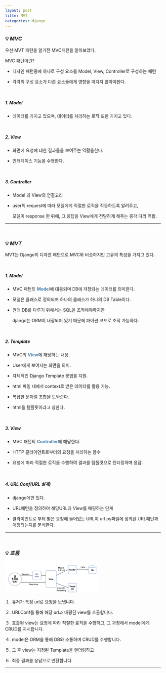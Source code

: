 ```yaml
---
layout: post
title: MVT
categories: django
---
```


### 💡 ***MVC***

우선 MVT 패턴을 알기전 MVC패턴을 알아보았다.

MVC 패턴이란?

- 디자인 패턴중에 하나로 구성 요소를 Model, View, Controller로 구성하는 패턴

- 각각의 구성 요소가 다른 요소들에게 영향을 미치지 않아야한다.

<br>

##### 1. Model

- 데이터를 가지고 있으며, 데이터를 처리하는 로직 또한 가지고 있다.

<br>

##### 2. View

- 화면에 요청에 대한 결과물을 보여주는 역활을한다.

- 인터페이스 기능을 수행한다.

<br>

##### 3. Controller

- Model 과 View의 연결고리

- user의 request에 따라 모델에게 적절한 로직을 작동하도록 알려주고,

    모델이 response 한 뒤에,  그 응답을 View에게 전달하게 해주는 중각 다리 역활.

---

<br>

### 💡 ***MVT***

MVT는 Django의 디자인 패턴으로 MVC와 비슷하지만 고유의 특성을 가지고 있다.

<br>

##### 1. Model

- MVC 패턴의 <span style="color:#4682B4">**Model**</span>에 대응되며 DB에 저장되는 데이터를 의미한다.

- 모델은 클래스로 정의되며 하나의 클래스가 하나의 DB Table이다.

- 원래 DB를 다루기 위해서는 SQL을 조작해야하지만 

    django는 ORM이 내장되어 있기 때문에 파이썬 코드로 조작 가능하다.

<br>

##### 2. Template

- MVC의 <span style="color:#4682B4">**View**</span>에 해당하는 내용.

- User에게 보여지는 화면을 의미.

- 자체적인 Django Template 문법을 지원.

- html 파일 내에서 context로 받은 데이터를 활용 가능.

- 복잡한 문자열 조합을 도와준다.

- html을 템플릿이라고 칭한다.

<br>

##### 3. View

- MVC 패턴의 <span style="color:#4682B4">**Controller**</span>에 해당한다.

- HTTP 클라이언트로부터의 요청을 처리하는 함수

- 요청에 따라 적절한 로직을 수행하여 결과를 템플릿으로 렌더링하며 응답.

<br>

##### 4. URL Conf(URL 설계)

- django에만 있다.

- URL패턴을 정의하여 해당URL과 View를 매핑하는 단계

- 클라이언트로 부터 받은 요청에 들어있는 URL이 url.py파일에 정의된 URL패턴과 매칭되는지를 분석한다.

--- 

<br>

### 💡 ***흐름***

<img src="/assets/img/django/MVT.png" width="60%" height="60%"/>

１. 유저가 특정 url로 요청을 보냅니다.

２. URLConf를 통해 해당 url과 매핑된 view를 호출합니다.

３. 호출된 view는 요청에 따라 적절한 로직을 수행하고, 그 과정에서 model에게 CRUD를 지시합니다.

４. model은 ORM을 통해 DB와 소통하며 CRUD를 수행합니다.

５. 그 후 view는 지정된 Template을 렌더링하고

６. 최종 결과를 응답으로 반환합니다.

--- 